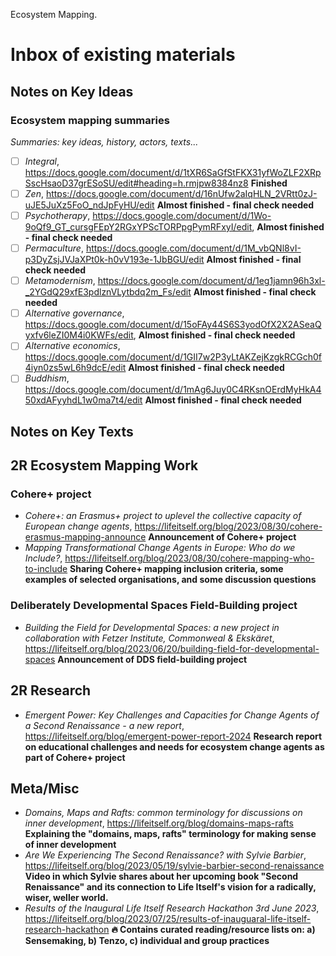 Ecosystem Mapping.

# Inbox of existing materials

## Notes on Key Ideas

### Ecosystem mapping summaries

*Summaries: key ideas, history, actors, texts...*

- [ ] *Integral*, https://docs.google.com/document/d/1tXR6SaGfStFKX31yfWoZLF2XRpSscHsaoD37grESoSU/edit#heading=h.rmjpw8384nz8 **Finished**
- [ ] *Zen*, https://docs.google.com/document/d/16nUfw2aIqHLN_2VRtt0zJ-uJE5JuXz5FoO_ndJpFyHU/edit **Almost finished - final check needed**
- [ ] *Psychotherapy*, https://docs.google.com/document/d/1Wo-9oQf9_GT_cursgFEpY2RGxYPScTORPpgPymRFxyI/edit, **Almost finished - final check needed**
- [ ] *Permaculture*, https://docs.google.com/document/d/1M_vbQNl8vI-p3DyZsjJVJaXPt0k-h0vV193e-1JbBGU/edit **Almost finished - final check needed**
- [ ] *Metamodernism*, https://docs.google.com/document/d/1eg1jamn96h3xl-_2YGdQ29xfE3pdlznVLytbdq2m_Fs/edit **Almost finished - final check needed**
- [ ] *Alternative governance*, https://docs.google.com/document/d/15oFAy44S6S3yodOfX2X2ASeaQyxfv6leZI0M4i0KWFs/edit, **Almost finished - final check needed**
- [ ] *Alternative economics*, https://docs.google.com/document/d/1GII7w2P3yLtAKZejKzgkRCGch0f4iyn0zs5wL6h9dcE/edit **Almost finished - final check needed**
- [ ] *Buddhism*, https://docs.google.com/document/d/1mAg6Juy0C4RKsnOErdMyHkA450xdAFyyhdL1w0ma7t4/edit **Almost finished - final check needed**

## Notes on Key Texts

## 2R Ecosystem Mapping Work

### Cohere+ project

- _Cohere+: an Erasmus+ project to uplevel the collective capacity of European change agents_, https://lifeitself.org/blog/2023/08/30/cohere-erasmus-mapping-announce **Announcement of Cohere+ project**
- _Mapping Transformational Change Agents in Europe: Who do we Include?_, https://lifeitself.org/blog/2023/08/30/cohere-mapping-who-to-include **Sharing Cohere+ mapping inclusion criteria, some examples of selected organisations, and some discussion questions**

### Deliberately Developmental Spaces Field-Building project

- _Building the Field for Developmental Spaces: a new project in collaboration with Fetzer Institute, Commonweal & Ekskäret_, https://lifeitself.org/blog/2023/06/20/building-field-for-developmental-spaces **Announcement of DDS field-building project**

## 2R Research

- _Emergent Power: Key Challenges and Capacities for Change Agents of a Second Renaissance - a new report_, https://lifeitself.org/blog/emergent-power-report-2024 **Research report on educational challenges and needs for ecosystem change agents as part of Cohere+ project**

## Meta/Misc

- _Domains, Maps and Rafts: common terminology for discussions on inner development_, https://lifeitself.org/blog/domains-maps-rafts **Explaining the "domains, maps, rafts" terminology for making sense of inner development**
- _Are We Experiencing The Second Renaissance? with Sylvie Barbier_, https://lifeitself.org/blog/2023/05/19/sylvie-barbier-second-renaissance **Video in which Sylvie shares about her upcoming book "Second Renaissance" and its connection to Life Itself's vision for a radically, wiser, weller world.**
- _Results of the Inaugural Life Itself Research Hackathon 3rd June 2023_, https://lifeitself.org/blog/2023/07/25/results-of-inauguaral-life-itself-research-hackathon **🔥 Contains curated reading/resource lists on: a) Sensemaking, b) Tenzo, c) individual and group practices**
